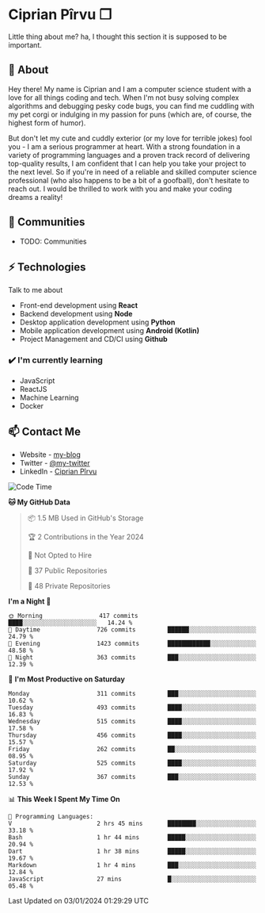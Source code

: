 # Ciprian Pîrvu ❐

Little thing about me? ha, I thought this section it is supposed to be important.

## 🧐 About

Hey there! My name is Ciprian and I am a computer science student with a love for all things coding and tech. When I'm not busy solving complex algorithms and debugging pesky code bugs, you can find me cuddling with my pet corgi or indulging in my passion for puns (which are, of course, the highest form of humor).

But don't let my cute and cuddly exterior (or my love for terrible jokes) fool you - I am a serious programmer at heart. With a strong foundation in a variety of programming languages and a proven track record of delivering top-quality results, I am confident that I can help you take your project to the next level. So if you're in need of a reliable and skilled computer science professional (who also happens to be a bit of a goofball), don't hesitate to reach out. I would be thrilled to work with you and make your coding dreams a reality!

## 👯 Communities

-   TODO: Communities

## ⚡ Technologies

Talk to me about

-   Front-end development using **React**
-   Backend development using **Node**
-   Desktop application development using **Python**
-   Mobile application development using **Android (Kotlin)**
-   Project Management and CD/CI using **Github**

### ✔️ I'm currently learning

-   JavaScript
-   ReactJS
-   Machine Learning
-   Docker

## 📫 Contact Me

-   Website - [my-blog]()
-   Twitter - [@my-twitter]()
-   LinkedIn - [Ciprian Pîrvu](https://www.linkedin.com/in/p%C3%AErvu-ciprian-cristian-4415991b1/)

<!--START_SECTION:waka-->
![Code Time](http://img.shields.io/badge/Code%20Time-1%2C914%20hrs%2011%20mins-blue)

**🐱 My GitHub Data** 

> 📦 1.5 MB Used in GitHub's Storage 
 > 
> 🏆 2 Contributions in the Year 2024
 > 
> 🚫 Not Opted to Hire
 > 
> 📜 37 Public Repositories 
 > 
> 🔑 48 Private Repositories 
 > 
**I'm a Night 🦉** 

```text
🌞 Morning                417 commits         ████░░░░░░░░░░░░░░░░░░░░░   14.24 % 
🌆 Daytime                726 commits         ██████░░░░░░░░░░░░░░░░░░░   24.79 % 
🌃 Evening                1423 commits        ████████████░░░░░░░░░░░░░   48.58 % 
🌙 Night                  363 commits         ███░░░░░░░░░░░░░░░░░░░░░░   12.39 % 
```
📅 **I'm Most Productive on Saturday** 

```text
Monday                   311 commits         ███░░░░░░░░░░░░░░░░░░░░░░   10.62 % 
Tuesday                  493 commits         ████░░░░░░░░░░░░░░░░░░░░░   16.83 % 
Wednesday                515 commits         ████░░░░░░░░░░░░░░░░░░░░░   17.58 % 
Thursday                 456 commits         ████░░░░░░░░░░░░░░░░░░░░░   15.57 % 
Friday                   262 commits         ██░░░░░░░░░░░░░░░░░░░░░░░   08.95 % 
Saturday                 525 commits         ████░░░░░░░░░░░░░░░░░░░░░   17.92 % 
Sunday                   367 commits         ███░░░░░░░░░░░░░░░░░░░░░░   12.53 % 
```


📊 **This Week I Spent My Time On** 

```text
💬 Programming Languages: 
V                        2 hrs 45 mins       ████████░░░░░░░░░░░░░░░░░   33.18 % 
Bash                     1 hr 44 mins        █████░░░░░░░░░░░░░░░░░░░░   20.94 % 
Dart                     1 hr 38 mins        █████░░░░░░░░░░░░░░░░░░░░   19.67 % 
Markdown                 1 hr 4 mins         ███░░░░░░░░░░░░░░░░░░░░░░   12.84 % 
JavaScript               27 mins             █░░░░░░░░░░░░░░░░░░░░░░░░   05.48 % 
```


 Last Updated on 03/01/2024 01:29:29 UTC
<!--END_SECTION:waka-->
